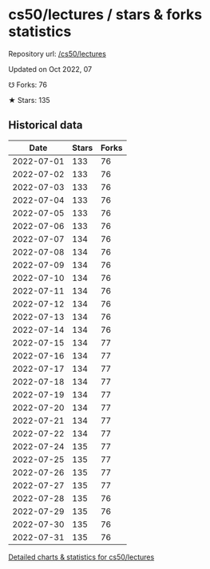 # cs50/lectures / stars & forks statistics

Repository url: [/cs50/lectures](https://github.com/cs50/lectures)

Updated on Oct 2022, 07

☋ Forks: 76

★ Stars: 135

## Historical data
| Date | Stars | Forks |
|------|-------|-------|
| 2022-07-01 | 133 | 76 | 
| 2022-07-02 | 133 | 76 | 
| 2022-07-03 | 133 | 76 | 
| 2022-07-04 | 133 | 76 | 
| 2022-07-05 | 133 | 76 | 
| 2022-07-06 | 133 | 76 | 
| 2022-07-07 | 134 | 76 | 
| 2022-07-08 | 134 | 76 | 
| 2022-07-09 | 134 | 76 | 
| 2022-07-10 | 134 | 76 | 
| 2022-07-11 | 134 | 76 | 
| 2022-07-12 | 134 | 76 | 
| 2022-07-13 | 134 | 76 | 
| 2022-07-14 | 134 | 76 | 
| 2022-07-15 | 134 | 77 | 
| 2022-07-16 | 134 | 77 | 
| 2022-07-17 | 134 | 77 | 
| 2022-07-18 | 134 | 77 | 
| 2022-07-19 | 134 | 77 | 
| 2022-07-20 | 134 | 77 | 
| 2022-07-21 | 134 | 77 | 
| 2022-07-22 | 134 | 77 | 
| 2022-07-24 | 135 | 77 | 
| 2022-07-25 | 135 | 77 | 
| 2022-07-26 | 135 | 77 | 
| 2022-07-27 | 135 | 77 | 
| 2022-07-28 | 135 | 76 | 
| 2022-07-29 | 135 | 76 | 
| 2022-07-30 | 135 | 76 | 
| 2022-07-31 | 135 | 76 | 


[Detailed charts & statistics for cs50/lectures](https://reviewgithub.com/rep/cs50/lectures)
